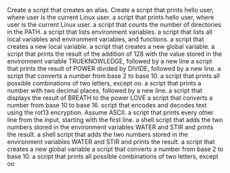 Create a script that creates an alias.
Create a script that prints hello user, where user is the current Linux user.
 a script that prints hello user, where user is the current Linux user.
a script that counts the number of directories in the PATH.
 a script that lists environment variables.
a script that lists all local variables and environment variables, and functions.
a script that creates a new local variable.
 a script that creates a new global variable.
 a script that prints the result of the addition of 128 with the value stored in the environment variable TRUEKNOWLEDGE, followed by a new line
a script that prints the result of POWER divided by DIVIDE, followed by a new line.
a script that converts a number from base 2 to base 10.
 a script that prints all possible combinations of two letters, except oo.
a script that prints a number with two decimal places, followed by a new line.
 a script that displays the result of BREATH to the power LOVE
a script that converts a number from base 10 to base 16.
 script that encodes and decodes text using the rot13 encryption. Assume ASCII.
a script that prints every other line from the input, starting with the first line. 
a shell script that adds the two numbers stored in the environment variables WATER and STIR and prints the result.
 a shell script that adds the two numbers stored in the environment variables WATER and STIR and prints the result.
a script that creates a new global variable
a script that converts a number from base 2 to base 10.
a script that prints all possible combinations of two letters, except oo
